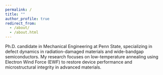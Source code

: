 ```yaml
---
permalink: /
title: ""
author_profile: true
redirect_from: 
  - /about/
  - /about.html
---
```


Ph.D. candidate in Mechanical Engineering at Penn State, specializing in defect dynamics in radiation-damaged materials and wide-bandgap semiconductors. My research focuses on low-temperature annealing using Electron Wind Force (EWF) to restore device performance and microstructural integrity in advanced materials.
